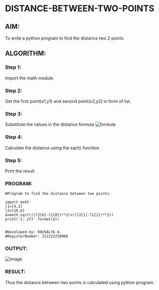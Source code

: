 # DISTANCE-BETWEEN-TWO-POINTS

## AIM:
To write a python program to find the distance two 2 points
## ALGORITHM:
### Step 1: 
Import the math module.
### Step 2: 
Get the first point(x1,y1) and second point(x2,y2) in form of list.
### Step 3: 
Substitute the values in the distance formula  ![formula](/formula.JPG)
### Step 4: 
Calculate the distance using the sqrt() function.
### Step 5: 
Print the result.

### PROGRAM:
```
#Program to find the distance between two points.

import math
l1=[4,2]
l2=[10,6]
d=math.sqrt(((l2[0]-l1[0])**2)+((l2[1]-l1[1])**2))
print('{:.2f}'.format(d))


#Developed by: KOUSALYA A.
#RegisterNumber: 212222230068
```
### OUTPUT:

![image](https://github.com/Kousalya22008930/DISTANCE-BETWEEN-TWO-POINTS/assets/119389108/de17ed32-166d-4f75-a42b-8ac44499954f)


### RESULT:
Thus the distance between two points is calculated using python program.


